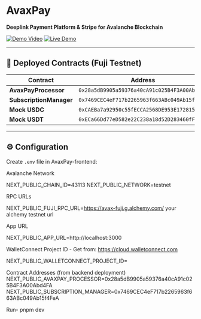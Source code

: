 # AvaxPay

**Deeplink Payment Platform & Stripe for Avalanche Blockchain**

[![Demo Video](https://img.shields.io/badge/-Watch_Demo-red?style=for-the-badge&logo=youtube)](https://youtu.be/SzBH74kJ_Pw)
[![Live Demo](https://img.shields.io/badge/-Live_Demo-blue?style=for-the-badge)](https://avax-pay.vercel.app/)

---
## 📜 Deployed Contracts (Fuji Testnet)

| Contract | Address | Snowtrace |
|----------|---------|-----------|
| **AvaxPayProcessor** | `0x28a5dB9905a59376a40cA91c025B4F3A00Abd4FA` | [View](https://testnet.snowtrace.io/address/0x28a5dB9905a59376a40cA91c025B4F3A00Abd4FA) |
| **SubscriptionManager** | `0x7469CEC4eF717b2265963f663ABc049Ab15f4FeA` | [View](https://testnet.snowtrace.io/address/0x7469CEC4eF717b2265963f663ABc049Ab15f4FeA) |
| **Mock USDC** | `0xCAEBa7a92950c55fECCA2568DE953E172815b3a7` | [View](https://testnet.snowtrace.io/address/0xCAEBa7a92950c55fECCA2568DE953E172815b3a7) |
| **Mock USDT** | `0xECa66Dd77eD582e22C238a18d52D283460fFa8a0` | [View](https://testnet.snowtrace.io/address/0xECa66Dd77eD582e22C238a18d52D283460fFa8a0) |

---
## ⚙️ Configuration
Create `.env` file in AvaxPay-frontend:

Avalanche Network

NEXT_PUBLIC_CHAIN_ID=43113
NEXT_PUBLIC_NETWORK=testnet

RPC URLs

NEXT_PUBLIC_FUJI_RPC_URL=https://avax-fuji.g.alchemy.com/ your alchemy testnet url

App URL

NEXT_PUBLIC_APP_URL=http://localhost:3000

WalletConnect Project ID - Get from: https://cloud.walletconnect.com

NEXT_PUBLIC_WALLETCONNECT_PROJECT_ID=

Contract Addresses (from backend deployment)
NEXT_PUBLIC_AVAXPAY_PROCESSOR=0x28a5dB9905a59376a40cA91c025B4F3A00Abd4FA
NEXT_PUBLIC_SUBSCRIPTION_MANAGER=0x7469CEC4eF717b2265963f663ABc049Ab15f4FeA

Run- pnpm dev

